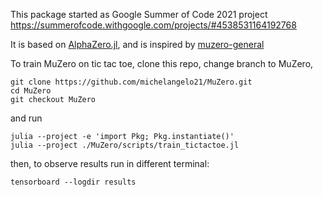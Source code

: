 This package started as Google Summer of Code 2021 project
https://summerofcode.withgoogle.com/projects/#4538531164192768

It is based on [AlphaZero.jl](https://github.com/jonathan-laurent/AlphaZero.jl),
and is inspired by [muzero-general](https://github.com/werner-duvaud/muzero-general)

To train MuZero on tic tac toe, clone this repo, change branch to MuZero,
```
git clone https://github.com/michelangelo21/MuZero.git
cd MuZero
git checkout MuZero
```
and run
```
julia --project -e 'import Pkg; Pkg.instantiate()'
julia --project ./MuZero/scripts/train_tictactoe.jl 
```
then, to observe results run in different terminal:
```
tensorboard --logdir results
```